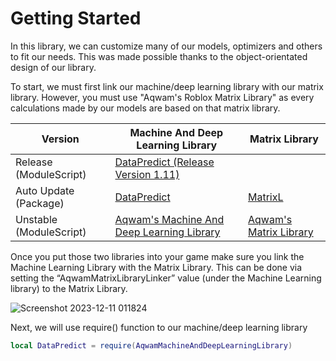 # Getting Started

In this library, we can customize many of our models, optimizers and others to fit our needs. This was made possible thanks to the object-orientated design of our library.

To start, we must first link our machine/deep learning library with our matrix library. However, you must use "Aqwam's Roblox Matrix Library" as every calculations made by our models are based on that matrix library.

| Version                     | Machine And Deep Learning Library                                                                 | Matrix Library                                                |
|-----------------------------|---------------------------------------------------------------------------------------------------|---------------------------------------------------------------|
| Release (ModuleScript)      | [DataPredict (Release Version 1.11)](https://create.roblox.com/store/asset/16127849536)           |                                                               |
| Auto Update (Package)       | [DataPredict](https://www.roblox.com/library/12727977273/DataPredict-Library)                     | [MatrixL](https://www.roblox.com/library/12728472338/MatrixL) |
| Unstable (ModuleScript)     | [Aqwam's Machine And Deep Learning Library](https://create.roblox.com/marketplace/asset/12591886004/Aqwams-Roblox-Machine-And-Deep-Learning-Library) | [Aqwam's Matrix Library](https://www.roblox.com/library/12256162800/Aqwams-Matrix-Library) |

Once you put those two libraries into your game make sure you link the Machine Learning Library with the Matrix Library. This can be done via setting the “AqwamMatrixLibraryLinker” value (under the Machine Learning library) to the Matrix Library.

![Screenshot 2023-12-11 011824](https://github.com/AqwamCreates/DataPredict/assets/67371914/f8dee5ef-edb0-455f-bf4a-5160ccbc35ef)

Next, we will use require() function to our machine/deep learning library

```lua
local DataPredict = require(AqwamMachineAndDeepLearningLibrary) 
```
